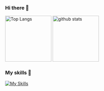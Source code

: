 ### Hi there 👋

<p align="left"> 
  <img alt="Top Langs" height="150px" src="https://github-readme-stats.vercel.app/api/top-langs/?username=yeh-john&show_icons=true&theme=dark" />
  <img alt="github stats" height="150px" src="https://github-readme-stats.vercel.app/api?username=yeh-john&theme=dark&show_icons=ture" />
</p>

### My skills 🌱
[![My Skills](https://skillicons.dev/icons?i=html,css,js,nodejs,react,py,powershell,bash,selenium,webpack,ipfs,vscode,git,github,linux,heroku,nginx,wordpress,raspberrypi&theme=dark)](https://skillicons.dev)

<!--
yeh-john is a ✨ _special_ ✨ repository because its `README.md` (this file) appears on your GitHub profile.

Here are some ideas to get you started:

- 🔭 I’m currently working on ...
- 🌱 I’m currently learning ...
- 👯 I’m looking to collaborate on ...
- 🤔 I’m looking for help with ...
- 💬 Ask me about ...
- 📫 How to reach me: ...
- 😄 Pronouns: ...
- ⚡ Fun fact: ...
-->
